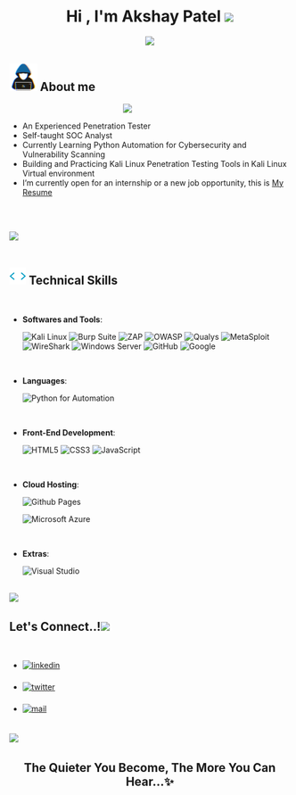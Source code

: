 
<h1 align="center"><b>Hi , I'm Akshay Patel </b><img src="https://media.giphy.com/media/hvRJCLFzcasrR4ia7z/giphy.gif" width="35"></h1>
<!--  -->
<p align="center">
  <a href="https://akshaypatel03.github.io/"><img src="https://readme-typing-svg.herokuapp.com?font=Time+New+Roman&color=cyan&size=25&center=true&vCenter=true&width=600&height=100&lines=Experienced+Penetration-Tester,;SOC+Analyst,;Cybersecurity+Practitioner,;Active+Learner/Researcher,;Love+to+learn+new+stuffs..."></a>
</p>

	
## <picture><img src = "https://github.com/AkshayPatel03/AkshayPatel03/blob/main/about_me.gif" width = 50px></picture> **About me**
<!--
<picture> <img align="right" src="https://github.com/AkshayPatel03/files/blob/main/CyberSec Expert.png" width = 3px></picture>
-->
<picture> <img align="right" src="https://user-images.githubusercontent.com/74038190/212750672-2f3f2b50-c84f-4ed8-a60a-849ae69ff9df.gif" width = 300px></picture>

<br>

- An Experienced Penetration Tester
- Self-taught SOC Analyst
- Currently Learning Python Automation for Cybersecurity and Vulnerability Scanning
- Building and Practicing Kali Linux Penetration Testing Tools in Kali Linux Virtual environment
- I’m currently open for an internship or a new job opportunity, this is [My Resume](https://github.com/AkshayPatel03/AkshayPatelCV/blob/03f6589b1ff2c4e6f69c427715df95f69c335215/AkshayPatelCV%20GH.pdf)


<br><br>

<img src="https://user-images.githubusercontent.com/73097560/115834477-dbab4500-a447-11eb-908a-139a6edaec5c.gif"><br><br>

## <img src="https://github.com/AkshayPatel03/AkshayPatel03/blob/main/skills%20.gif" width ="30"><b> Technical Skills</b>
<br>

<p align="center">

- **Softwares and Tools**:


    ![Kali Linux](https://img.shields.io/badge/Kali_Linux-557C94?style=for-the-badge&logo=kali-linux&logoColor=white)
    ![Burp Suite](https://img.shields.io/badge/Burp%20Suite-FF6633.svg?style=for-the-badge&logo=Burp-Suite&logoColor=white)
    ![ZAP](https://img.shields.io/badge/ZAP-00549E.svg?style=for-the-badge&logo=ZAP&logoColor=white)
    ![OWASP](https://img.shields.io/badge/OWASP-000000.svg?style=for-the-badge&logo=OWASP&logoColor=white)
    ![Qualys](https://img.shields.io/badge/Qualys-ED2E26.svg?style=for-the-badge&logo=Qualys&logoColor=white)
    ![MetaSploit](https://img.shields.io/badge/Metasploit-2596CD.svg?style=for-the-badge&logo=Metasploit&logoColor=white)
    ![WireShark](https://img.shields.io/badge/Wireshark-1679A7.svg?style=for-the-badge&logo=Wireshark&logoColor=white)
    ![Windows Server](https://img.shields.io/badge/Windows-0078D4.svg?style=for-the-badge&logo=Windows&logoColor=white)
    ![GitHub](https://img.shields.io/badge/github-%23121011.svg?style=for-the-badge&logo=github&logoColor=white)
    ![Google](https://img.shields.io/badge/google-%234285F4.svg?style=for-the-badge&logo=google&logoColor=white)
  

<br>


- **Languages**:
    
    ![Python for Automation](https://img.shields.io/badge/Python%20-%2314354C.svg?style=for-the-badge&logo=python&logoColor=white)

<br>   
    
- **Front-End Development**:

   ![HTML5](https://img.shields.io/badge/HTML5%20-%23E34F26.svg?style=for-the-badge&logo=html5&logoColor=white)
   ![CSS3](https://img.shields.io/badge/CSS%20-%231572B6.svg?style=for-the-badge&logo=css3&logoColor=white)
   ![JavaScript](https://img.shields.io/badge/JavaScript%20-%23F7DF1E.svg?style=for-the-badge&logo=javascript&logoColor=black)

<br>

- **Cloud Hosting**:

    ![Github Pages](https://img.shields.io/badge/GitHub%20Pages-%23327FC7.svg?style=for-the-badge&logo=github&logoColor=white)
  
  ![Microsoft Azure](https://img.shields.io/badge/Microsoft%20Azure-0078D4.svg?style=for-the-badge&logo=Microsoft-Azure&logoColor=white)
    
<br>

- **Extras**:
   
    ![Visual Studio](https://img.shields.io/badge/Visual%20Studio%20Code-0078d7.svg?style=for-the-badge&logo=visual-studio-code&logoColor=white)

</p>


<!--
<br>

-----

<br>



## <img src="https://media.giphy.com/media/iY8CRBdQXODJSCERIr/giphy.gif" width="35"><b> Github Stats </b>

<br>

<div align="center">

<a href="https://github.com/AkshayPatel03">
  <img src="https://github-readme-stats.vercel.app/api?username=AkshayPatel03&include_all_commits=true&count_private=true&show_icons=true&line_height=20&title_color=7A7ADB&icon_color=2234AE&text_color=D3D3D3&bg_color=0,000000,130F40" width="450"/>
  <img src="https://github-readme-stats.vercel.app/api/top-langs?username=AkshayPatel03&show_icons=true&locale=en&layout=compact&line_height=20&title_color=7A7ADB&icon_color=2234AE&text_color=D3D3D3&bg_color=0,000000,130F40" width="375"  alt="AkshayPatel03"/>

</a>
</div>

-->



<br>
<img src="https://user-images.githubusercontent.com/73097560/115834477-dbab4500-a447-11eb-908a-139a6edaec5c.gif"><br>

## <b> Let's Connect..!</b><img src="https://github.com/AkshayPatel03/files/blob/main/handshake.gif" width ="80">
<br>
<div align='left'>

<ul>

<li>
<a href="https://www.linkedin.com/in/akshay-patel-2303/" target="_blank">
<img src="https://img.shields.io/badge/LinkedIN: AkshayPatel03-0A66C2.svg?style=for-the-badge&logo=LinkedIn&logoColor=white" alt=linkedin style="margin-bottom: 5px;"/>
</a>
</li>

<br>

<li>
<a href="https://twitter.com/Akshay03patel" target="_blank">
<img src="https://img.shields.io/badge/twitter:  AkshayPatel03-%2300acee.svg?color=1DA1F2&style=for-the-badge&logo=twitter&logoColor=white" alt=twitter style="margin-bottom: 5px;"/>
</a>
</li>

<br>

<li>
<a href="mailto:akshay03patel@outlook.com" target="_blank">
<img src="https://img.shields.io/badge/Microsoft Outlook: AkshayPatel03-0078D4.svg?style=for-the-badge&logo=Microsoft-Outlook&logoColor=white" alt=mail style="margin-bottom: 5px;" />
</a>
</li>
	
</ul>
</div>

<br>
<img src="https://user-images.githubusercontent.com/73097560/115834477-dbab4500-a447-11eb-908a-139a6edaec5c.gif">
<br>


<div align='center'>

## <b>The Quieter You Become, The More You Can Hear...✨</b>

</div>
<br>
<br>



